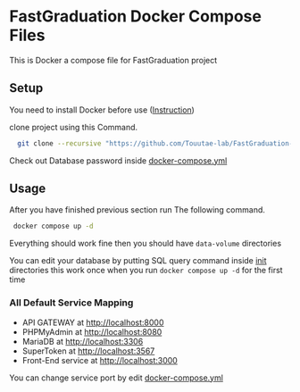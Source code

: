 # FastGraduation Docker Compose Files
This is Docker a compose file for FastGraduation project


## Setup
You need to install Docker before use ([Instruction](https://docs.docker.com/desktop/install/mac-install/))

clone project using this Command.
```bash
  git clone --recursive "https://github.com/Touutae-lab/FastGraduation-DockerCompose.git"
 ```
 Check out Database password inside [docker-compose.yml](https://github.com/Touutae-lab/FastGraduation-DockerCompose/blob/master-default/docker-compose.yml)
 ## Usage
 After you have finished previous section run The following command.
 ```bash
  docker compose up -d
  ```
 Everything should work fine then you should have `data-volume` directories
  
  You can edit your database by putting SQL query command inside [init](https://github.com/Touutae-lab/FastGraduation-DockerCompose/tree/master-default/initdb) directories
 this work once when you run `docker compose up -d` for the first time
 
### All Default Service Mapping 
* API GATEWAY at  [http://localhost:8000](http://localhost:8000/)
* PHPMyAdmin at [http://localhost:8080](http://localhost:8080/)
* MariaDB at [http://localhost:3306](http://localhost:3306/)
* SuperToken at [http://localhost:3567](http://localhost:3567/)
* Front-End service at [http://localhost:3000](http://localhost:3000/)

You can change service port by edit [docker-compose.yml](https://github.com/Touutae-lab/FastGraduation-DockerCompose/blob/master-default/docker-compose.yml)
